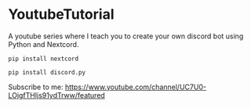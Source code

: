 # YoutubeTutorial

A youtube series where I teach you to create your own discord bot using Python and Nextcord.

```
pip install nextcord
```

```
pip install discord.py
```

Subscribe to me: https://www.youtube.com/channel/UC7U0-LOjgfTHIjs91ydTrww/featured
